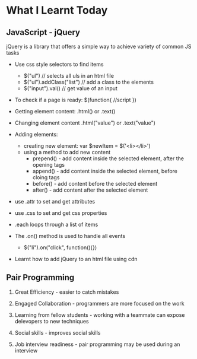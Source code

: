 # What I Learnt Today

## JavaScript - jQuery

jQuery is a library that offers a simple way to achieve variety of common JS tasks

- Use css style selectors to find items
    - $("ul") // selects all uls in an html file
    - $("ul").addClass("list") // add a class to the elements
    - $("input").val() // get value of an input
- To check if a page is ready:
$(function{
    //script
})
- Getting element content: .html() or .text()
- Changing element content .html("value") or .text("value")
- Adding elements:
    - creating new element: var $newItem = $('&lt;li&gt;&lt;/li&gt;')
    - using a method to add new content
        - prepend() - add content inside the selected element, after the opening tags
        - append() - add content inside the selected element, before cloing tags
        - before() - add content before the selected element
        - after() - add content after the selected element

- use .attr to set and get attributes
- use .css to set and get css properties
- .each loops through a list of items
- The .on() method is used to handle all events
    - $("li").on("click", function(){})

- Learnt how to add jQuery to an html file using cdn

## Pair Programming

1. Great Efficiency - easier to catch mistakes

2. Engaged Collaboration - programmers are more focused on the work

3. Learning from fellow students - working with a teammate can expose delevopers to new techniques

4. Social skills - improves social skills

5. Job interview readiness - pair programming may be used during an interview
